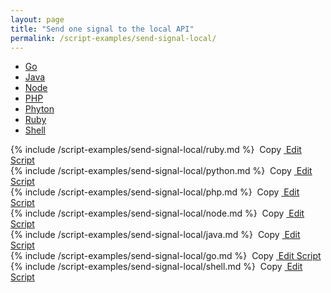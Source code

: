 ```yaml
---
layout: page
title: "Send one signal to the local API"
permalink: /script-examples/send-signal-local/
---
```


<!-- Nav tabs -->
<ul class="nav nav-tabs code-nav-tabs" role="tablist">

  <li class="nav-item">
    <a class="nav-link go-language" id="send-one-signal-to-local-go-tab" data-toggle="tab" href="#send-one-signal-to-local-go" role="tab" aria-controls="send-one-signal-to-local-go" aria-selected="false">Go</a>
  </li>

  <li class="nav-item">
    <a class="nav-link java-language" id="send-one-signal-to-local-java-tab" data-toggle="tab" href="#send-one-signal-to-local-java" role="tab" aria-controls="send-one-signal-to-local-java" aria-selected="false">Java</a>
  </li>

  <li class="nav-item">
    <a class="nav-link node-language" id="send-one-signal-to-local-node-tab" data-toggle="tab" href="#send-one-signal-to-local-node" role="tab" aria-controls="send-one-signal-to-local-node" aria-selected="false">Node</a>
  </li>

  <li class="nav-item">
    <a class="nav-link php-language" id="send-one-signal-to-local-php-tab" data-toggle="tab" href="#send-one-signal-to-local-php" role="tab" aria-controls="send-one-signal-to-local-php" aria-selected="false">PHP</a>
  </li>

  <li class="nav-item">
    <a class="nav-link python-language" id="send-one-signal-to-local-python-tab" data-toggle="tab" href="#send-one-signal-to-local-python" role="tab" aria-controls="send-one-signal-to-local-python" aria-selected="false">Phyton</a>
  </li>

  <li class="nav-item">
    <a class="nav-link ruby-language" id="send-one-signal-to-local-ruby-tab" data-toggle="tab" href="#send-one-signal-to-local-ruby" role="tab" aria-controls="send-one-signal-to-local-ruby" aria-selected="false">Ruby</a>
  </li>

  <li class="nav-item">
    <a class="nav-link shell-language active" id="send-one-signal-to-local-shell-tab" data-toggle="tab" href="#send-one-signal-to-local-shell" role="tab" aria-controls="send-one-signal-to-local-shell" aria-selected="true">Shell</a>
  </li>
</ul>



<div class="tab-content">

<!-- Ruby code -->
<div class="code tab-pane " id="send-one-signal-to-local-ruby" role="tabpanel" aria-labelledby="send-one-signal-to-local-ruby-tab" markdown="1">
{% include /script-examples/send-signal-local/ruby.md %}
<!-- copy button -->
<a class="btn btn-sm copy-action"  data-toggle="tooltip" data-placement="top" title="copy" onclick="copyToClipBoard('send-one-signal-to-local-ruby')"><i class="fa fa-copy"></i>&nbsp;Copy</a>
<!-- edit button -->
<a class="btn btn-sm edit-action" href="https://github.com/DasKeyboard/Daskeyboard.io/blob/master/_includes/script-examples/send-signal-local/ruby.md "><i class="fa fa-pencil"></i>&nbsp;Edit Script</a>
</div>


<!-- Python code -->
<div class="code tab-pane " id="send-one-signal-to-local-python" role="tabpanel" aria-labelledby="send-one-signal-to-local-python-tab" markdown="1">
{% include /script-examples/send-signal-local/python.md %}
<!-- copy button -->
<a class="btn btn-sm copy-action"  data-toggle="tooltip" data-placement="top" title="copy" onclick="copyToClipBoard('send-one-signal-to-local-python')"><i class="fa fa-copy"></i>&nbsp;Copy</a>
<!-- edit button -->
<a class="btn btn-sm edit-action" href="https://github.com/DasKeyboard/Daskeyboard.io/blob/master/_includes/script-examples/send-signal-local/python.md "><i class="fa fa-pencil"></i>&nbsp;Edit Script</a>
</div>


<!-- PHP code -->
<div class="code tab-pane " id="send-one-signal-to-local-php" role="tabpanel" aria-labelledby="send-one-signal-to-local-php-tab" markdown="1">
{% include /script-examples/send-signal-local/php.md %}
<!-- copy button -->
<a class="btn btn-sm copy-action"  data-toggle="tooltip" data-placement="top" title="copy" onclick="copyToClipBoard('send-one-signal-to-local-php')"><i class="fa fa-copy"></i>&nbsp;Copy</a>
<!-- edit button -->
<a class="btn btn-sm edit-action" href="https://github.com/DasKeyboard/Daskeyboard.io/blob/master/_includes/script-examples/send-signal-local/php.md "><i class="fa fa-pencil"></i>&nbsp;Edit Script</a>
</div>



<!-- Node code -->
<div class="code tab-pane " id="send-one-signal-to-local-node" role="tabpanel" aria-labelledby="send-one-signal-to-local-node-tab" markdown="1">
{% include /script-examples/send-signal-local/node.md %}
<!-- copy button -->
<a class="btn btn-sm copy-action"  data-toggle="tooltip" data-placement="top" title="copy" onclick="copyToClipBoard('send-one-signal-to-local-node')"><i class="fa fa-copy"></i>&nbsp;Copy</a>
<!-- edit button -->
<a class="btn btn-sm edit-action" href="https://github.com/DasKeyboard/Daskeyboard.io/blob/master/_includes/script-examples/send-signal-local/node.md "><i class="fa fa-pencil"></i>&nbsp;Edit Script</a>
</div>



<!-- Java code -->
<div class="code tab-pane " id="send-one-signal-to-local-java" role="tabpanel" aria-labelledby="send-one-signal-to-local-java-tab" markdown="1">
{% include /script-examples/send-signal-local/java.md %}
<!-- copy button -->
<a class="btn btn-sm copy-action"  data-toggle="tooltip" data-placement="top" title="copy" onclick="copyToClipBoard('send-one-signal-to-local-java')"><i class="fa fa-copy"></i>&nbsp;Copy</a>
<!-- edit button -->
<a class="btn btn-sm edit-action" href="https://github.com/DasKeyboard/Daskeyboard.io/blob/master/_includes/script-examples/send-signal-local/java.md "><i class="fa fa-pencil"></i>&nbsp;Edit Script</a>
</div>


<!-- Go code -->
<div class="code tab-pane " id="send-one-signal-to-local-go" role="tabpanel" aria-labelledby="send-one-signal-to-local-go-tab" markdown="1">
{% include /script-examples/send-signal-local/go.md %}
<!-- copy button -->
<a class="btn btn-sm copy-action"  data-toggle="tooltip" data-placement="top" title="copy" onclick="copyToClipBoard('send-one-signal-to-local-go')"><i class="fa fa-copy"></i>&nbsp;Copy</a>
<!-- edit button -->
<a class="btn btn-sm edit-action" href="https://github.com/DasKeyboard/Daskeyboard.io/blob/master/_includes/script-examples/send-signal-local/go.md "><i class="fa fa-pencil"></i>&nbsp;Edit Script</a>
</div>

<!-- shell code -->
<div class="code tab-pane active" id="send-one-signal-to-local-shell" role="tabpanel" aria-labelledby="send-one-signal-to-local-shell-tab" markdown="1">
{% include /script-examples/send-signal-local/shell.md %}
<!-- copy button -->
<a class="btn btn-sm copy-action"  data-toggle="tooltip" data-placement="top" title="copy" onclick="copyToClipBoard('send-one-signal-to-local-shell')"><i class="fa fa-copy"></i>&nbsp;Copy</a>
<!-- edit button -->
<a class="btn btn-sm edit-action" href="https://github.com/DasKeyboard/Daskeyboard.io/blob/master/_includes/script-examples/send-signal-local/shell.md "><i class="fa fa-pencil"></i>&nbsp;Edit Script</a>
</div>

</div>